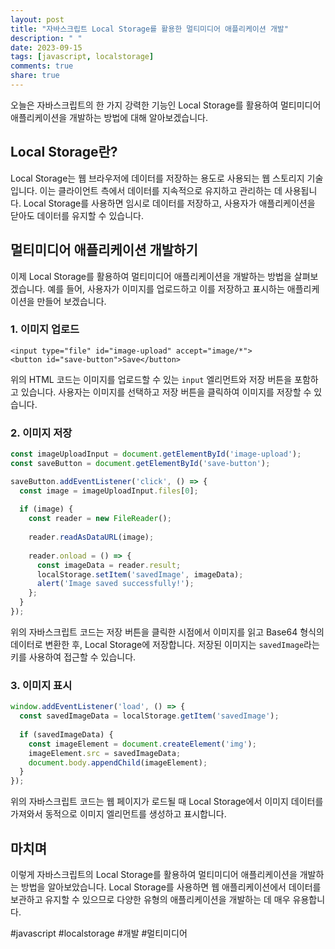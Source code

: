 ```yaml
---
layout: post
title: "자바스크립트 Local Storage를 활용한 멀티미디어 애플리케이션 개발"
description: " "
date: 2023-09-15
tags: [javascript, localstorage]
comments: true
share: true
---
```


오늘은 자바스크립트의 한 가지 강력한 기능인 Local Storage를 활용하여 멀티미디어 애플리케이션을 개발하는 방법에 대해 알아보겠습니다.

## Local Storage란?

Local Storage는 웹 브라우저에 데이터를 저장하는 용도로 사용되는 웹 스토리지 기술입니다. 이는 클라이언트 측에서 데이터를 지속적으로 유지하고 관리하는 데 사용됩니다. Local Storage를 사용하면 임시로 데이터를 저장하고, 사용자가 애플리케이션을 닫아도 데이터를 유지할 수 있습니다.

## 멀티미디어 애플리케이션 개발하기

이제 Local Storage를 활용하여 멀티미디어 애플리케이션을 개발하는 방법을 살펴보겠습니다. 예를 들어, 사용자가 이미지를 업로드하고 이를 저장하고 표시하는 애플리케이션을 만들어 보겠습니다.

### 1. 이미지 업로드

```
<input type="file" id="image-upload" accept="image/*">
<button id="save-button">Save</button>
```

위의 HTML 코드는 이미지를 업로드할 수 있는 `input` 엘리먼트와 저장 버튼을 포함하고 있습니다. 사용자는 이미지를 선택하고 저장 버튼을 클릭하여 이미지를 저장할 수 있습니다.

### 2. 이미지 저장

```javascript
const imageUploadInput = document.getElementById('image-upload');
const saveButton = document.getElementById('save-button');

saveButton.addEventListener('click', () => {
  const image = imageUploadInput.files[0];
  
  if (image) {
    const reader = new FileReader();
    
    reader.readAsDataURL(image);
    
    reader.onload = () => {
      const imageData = reader.result;
      localStorage.setItem('savedImage', imageData);
      alert('Image saved successfully!');
    };
  }
});
```

위의 자바스크립트 코드는 저장 버튼을 클릭한 시점에서 이미지를 읽고 Base64 형식의 데이터로 변환한 후, Local Storage에 저장합니다. 저장된 이미지는 `savedImage`라는 키를 사용하여 접근할 수 있습니다.

### 3. 이미지 표시

```javascript
window.addEventListener('load', () => {
  const savedImageData = localStorage.getItem('savedImage');
  
  if (savedImageData) {
    const imageElement = document.createElement('img');
    imageElement.src = savedImageData;
    document.body.appendChild(imageElement);
  }
});
```

위의 자바스크립트 코드는 웹 페이지가 로드될 때 Local Storage에서 이미지 데이터를 가져와서 동적으로 이미지 엘리먼트를 생성하고 표시합니다.

## 마치며

이렇게 자바스크립트의 Local Storage를 활용하여 멀티미디어 애플리케이션을 개발하는 방법을 알아보았습니다. Local Storage를 사용하면 웹 애플리케이션에서 데이터를 보관하고 유지할 수 있으므로 다양한 유형의 애플리케이션을 개발하는 데 매우 유용합니다.

#javascript #localstorage #개발 #멀티미디어